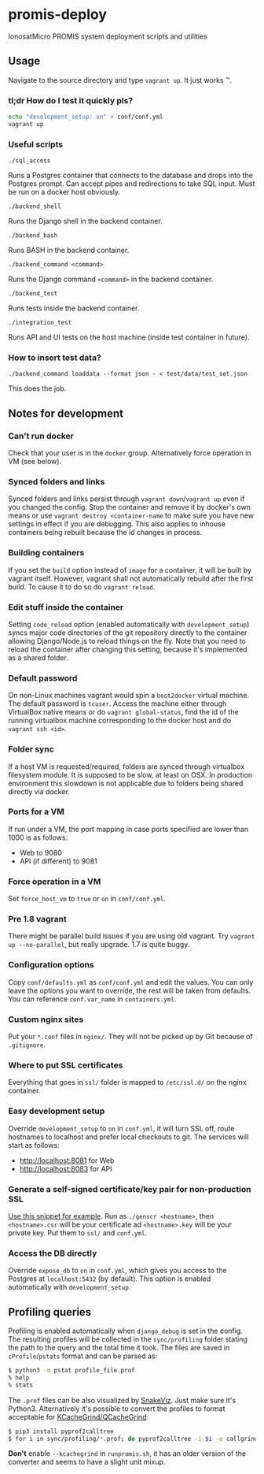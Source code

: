 # promis-deploy
IonosatMicro PROMIS system deployment scripts and utilities

## Usage
Navigate to the source directory and type `vagrant up`. It just works ™.

### tl;dr How do I test it quickly pls?
```BASH
echo "development_setup: on" > conf/conf.yml
vagrant up
```

### Useful scripts

`./sql_access`

Runs a Postgres container that connects to the database and drops into the Postgres prompt. Can accept pipes and redirections to take SQL input. Must be run on a docker host obviously.

`./backend_shell`

Runs the Django shell in the backend container.

`./backend_bash`

Runs BASH in the backend container.

`./backend_command <command>`

Runs the Django command `<command>` in the backend container.

`./backend_test`

Runs tests inside the backend container.

`./integration_test`

Runs API and UI tests on the host machine (inside test container in future).

### How to insert test data?

`./backend_command loaddata --format json - < test/data/test_set.json`

This does the job.

## Notes for development
### Can't run docker
Check that your user is in the `docker` group. Alternatively force operation in VM (see below).

### Synced folders and links
Synced folders and links persist through `vagrant down`/`vagrant up` even if you changed the config. Stop the container and remove it by docker's own means or use `vagrant destroy <container-name` to make sure you have new settings in effect if you are debugging. This also applies to inhouse containers being rebuilt because the id changes in process.

### Building containers
If you set the `build` option instead of `image` for a container, it will be built by vagrant itself. However, vagrant shall not automatically rebuild after the first build. To cause it to do so do `vagrant reload`.

### Edit stuff inside the container
Setting `code_reload` option (enabled automatically with `development_setup`) syncs major code directories of the git repository directly to the container allowing Django/Node.js to reload things on the fly. Note that you need to reload the container after changing this setting, because it's implemented as a shared folder.

### Default password
On non-Linux machines vagrant would spin a `boot2docker` virtual machine. The default password is `tcuser`. Access the machine either through VirtualBox native means or do `vagrant global-status`, find the id of the running virtualbox machine corresponding to the docker host and do `vagrant ssh <id>`.

### Folder sync
If a host VM is requested/required, folders are synced through virtualbox filesystem module. It is supposed to be slow, at least on OSX. In production environment this slowdown is not applicable due to folders being shared directly via docker.

### Ports for a VM
If run under a VM, the port mapping in case ports specified are lower than 1000 is as follows:
  - Web to 9080
  - API (if different) to 9081

### Force operation in a VM
Set `force_host_vm` to `true` or `on` in `conf/conf.yml`.

### Pre 1.8 vagrant
There might be parallel build issues if you are using old vagrant. Try `vagrant up --no-parallel`, but really upgrade. 1.7 is quite buggy.

### Configuration options
Copy `conf/defaults.yml` as `conf/conf.yml` and edit the values. You can only leave the options you want to override, the rest will be taken from defaults. You can reference `conf.var_name` in `containers.yml`.

### Custom nginx sites
Put your `*.conf` files in `nginx/`. They will not be picked up by Git because of `.gitignore`.

### Where to put SSL certificates
Everything that goes in `ssl/` folder is mapped to `/etc/ssl.d/` on the nginx container.

### Easy development setup
Override `development_setup` to `on` in `conf.yml`, it will turn SSL off, route hostnames to localhost and prefer local checkouts to git. The services will start as follows:
  - <http://localhost:8081> for Web
  - <http://localhost:8083> for API

### Generate a self-signed certificate/key pair for non-production SSL
[Use this snippet for example](http://www.codegists.com/snippet/shell/gencsr_nickgravel_shell). Run as `./genscr <hostname>`, then `<hostname>.csr` will be your certificate ad `<hostname>.key` will be your private key. Put them to `ssl/` and `conf.yml`.

### Access the DB directly
Override `expose_db` to `on` in `conf.yml`, which gives you access to the Postgres at `localhost:5432` (by default). This option is enabled automatically with `development_setup`.

## Profiling queries

Profiling is enabled automatically when `django_debug` is set in the config. The resulting profiles will be collected in the `sync/profiling` folder stating the path to the query and the total time it took. The files are saved in `cProfile`/`pstats` format and can be parsed as:

```BASH
$ python3 -m pstat profile_file.prof
% help
% stats
```

The `.prof` files can be also visualized by [SnakeViz](https://jiffyclub.github.io/snakeviz/). Just make sure it's Python3. Alternatively it's possible to convert the profiles to format acceptable for [KCacheGrind/QCacheGrind](https://kcachegrind.github.io/html/Home.html):

```BASH
$ pip3 install pyprof2calltree
$ for i in sync/profiling/*.prof; do pyprof2calltree -i $i -o callgrind.$i.txt; done
```

**Don't** enable `--kcachegrind` in `runpromis.sh`, it has an older version of the converter and seems to have a slight unit mixup.
